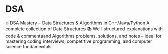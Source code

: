 # DSA
🔥 DSA Mastery – Data Structures &amp; Algorithms in C++/Java/Python A complete collection of Data Structures 📚 Well-structured explanations with code &amp; commentsand Algorithms problems, solutions, and notes – ideal for mastering coding interviews, competitive programming, and computer science fundamentals.
